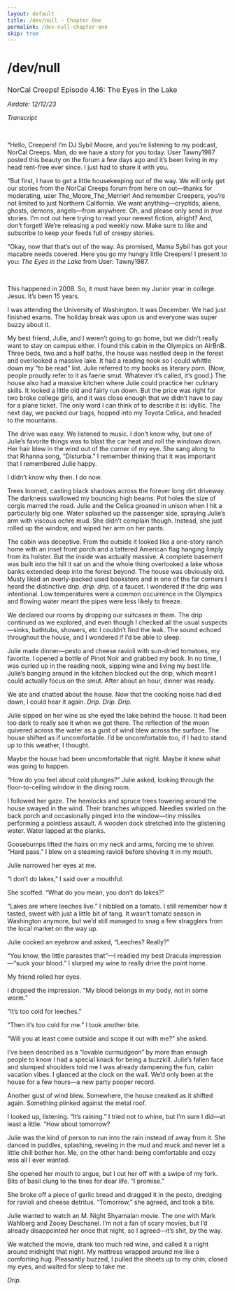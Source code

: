 ```yaml
---
layout: default
title: /dev/null - Chapter One
permalink: /dev-null-chapter-one
skip: true
---
```


<div class="container chapter">

<h1 class="center">
/dev/null
</h1>
<h3 style="text-indent:0; font-weight:normal; margin-bottom:0;">
NorCal Creeps! Episode 4.16: The Eyes in the Lake 
</h3>

<p style="text-indent:0;margin-bottom:0;">
<i>Airdate: 12/12/23</i>
</p>

<p style="text-indent:0;">
<i>Transcript</i>
</p>

<br/>

<p class="monospace">
“Hello, Creepers! I’m DJ Sybil Moore, and you’re listening to my podcast, NorCal Creeps. Man, do we have a story for you today. User Tawny1987 posted this beauty on the forum a few days ago and it’s been living in my head rent-free ever since. I just had to share it with you. 
</p>

<p class="monospace">
“But first, I have to get a little housekeeping out of the way. We will only get our stories from the NorCal Creeps forum from here on out—thanks for moderating, user The_Moore_The_Merrier! And remember Creepers, you’re not limited to just Northern California. We want anything—cryptids, aliens, ghosts, demons, angels—from anywhere. Oh, and please only send in <i>true</i> stories. I’m not out here trying to read your newest fiction, alright? And, don’t forget! We’re releasing a pod weekly now. Make sure to like and subscribe to keep your feeds full of creepy stories. 
</p>

<p class="monospace">
“Okay, now that that’s out of the way. As promised, Mama Sybil has got your macabre needs covered. Here you go my hungry little Creepers! I present to you: <i>The Eyes in the Lake</i> from User: Tawny1987.
</p>

<br/>

<p>
This happened in 2008. So, it must have been my Junior year in college. Jesus. It’s been 15 years.
</p>

<p>
I was attending the University of Washington. It was December. We had just finished exams. The holiday break was upon us and everyone was super buzzy about it.
</p>

<p>
My best friend, Julie, and I weren’t going to go home, but we didn’t really want to stay on campus either. I found this cabin in the Olympics on AirBnB. Three beds, two and a half baths, the house was nestled deep in the forest and overlooked a massive lake. It had a reading nook so I could whittle down my “to be read” list. Julie referred to my books as literary porn. (Now, people proudly refer to it as faerie smut. Whatever it’s called, it’s good.) The house also had a massive kitchen where Julie could practice her culinary skills. It looked a little old and fairly run down. But the price was right for two broke college girls, and it was close enough that we didn’t have to pay for a plane ticket. The only word I can think of to describe it is: idyllic. The next day, we packed our bags, hopped into my Toyota Celica, and headed to the mountains. 
</p>

<p>
The drive was easy. We listened to music. I don’t know why, but one of Julie’s favorite things was to blast the car heat and roll the windows down. Her hair blew in the wind out of the corner of my eye. She sang along to that Rihanna song, “Disturbia.” I remember thinking that it was important that I remembered Julie happy. 
</p>

<p>
I didn’t know why then. I do now.
</p>

<p>
Trees loomed, casting black shadows across the forever long dirt driveway. The darkness swallowed my bouncing high beams. Pot holes the size of corgis marred the road. Julie and the Celica groaned in unison when I hit a particularly big one. Water splashed up the passenger side, spraying Julie’s arm with viscous ochre mud. She didn’t complain though. Instead, she just rolled up the window, and wiped her arm on her pants. 
</p>

<p>
The cabin was deceptive. From the outside it looked like a one-story ranch home with an inset front porch and a tattered American flag hanging limply from its holster. But the inside was actually massive. A complete basement was built into the hill it sat on and the whole thing overlooked a lake whose banks extended deep into the forest beyond. The house was obviously old. Musty liked an overly-packed used bookstore and in one of the far corners I heard the distinctive <i>drip. drip. drip.</i> of a faucet. I wondered if the drip was intentional. Low temperatures were a common occurrence in the Olympics and flowing water meant the pipes were less likely to freeze. 
</p>

<p>
We declared our rooms by dropping our suitcases in them. The drip continued as we explored, and even though I checked all the usual suspects—sinks, bathtubs, showers, etc I couldn’t find the leak. The sound echoed throughout the house, and I wondered if I’d be able to sleep. 
</p>

<p>
Julie made dinner—pesto and cheese ravioli with sun-dried tomatoes, my favorite. I opened a bottle of Pinot Noir and grabbed my book. In no time, I was curled up in the reading nook, sipping wine and living my best life. Julie’s banging around in the kitchen blocked out the drip, which meant I could actually focus on the smut. After about an hour, dinner was ready.
</p>

<p>
We ate and chatted about the house. Now that the cooking noise had died down, I could hear it again. <i>Drip. Drip. Drip.</i>
</p>

<p>
Julie sipped on her wine as she eyed the lake behind the house. It had been too dark to really see it when we got there. The reflection of the moon quivered across the water as a gust of wind blew across the surface. The house shifted as if uncomfortable. I’d be uncomfortable too, if I had to stand up to this weather, I thought. 
</p>

<p>
Maybe the house had been uncomfortable that night. Maybe it knew what was going to happen. 
</p>

<p>
“How do you feel about cold plunges?” Julie asked, looking through the floor-to-ceiling window in the dining room. 
</p>

<p>
I followed her gaze. The hemlocks and spruce trees towering around the house swayed in the wind. Their branches whipped. Needles swirled on the back porch and occasionally pinged into the window—tiny missiles performing a pointless assault. A wooden dock stretched into the glistening water. Water lapped at the planks. 
</p>

<p>
Goosebumps lifted the hairs on my neck and arms, forcing me to shiver. “Hard pass.” I blew on a steaming ravioli before shoving it in my mouth. 
</p>

<p>
Julie narrowed her eyes at me. 
</p>

<p>
“I don’t do lakes,” I said over a mouthful. 
</p>

<p>
She scoffed. “What do you mean, you don’t do lakes?”
</p>

<p>
“Lakes are where leeches live.” I nibbled on a tomato. I still remember how it tasted, sweet with just a little bit of tang. It wasn’t tomato season in Washington anymore, but we’d still managed to snag a few stragglers from the local market on the way up.
</p>

<p>
Julie cocked an eyebrow and asked, “Leeches? Really?” 
</p>

<p>
“You know, the little parasites that”—I readied my best Dracula impression—“suck your blood.” I slurped my wine to really drive the point home.
</p>

<p>
My friend rolled her eyes. 
</p>

<p>
I dropped the impression. “My blood belongs in <i>my</i> body, not in some worm.”
</p>

<p>
“It’s too cold for leeches.”
</p>

<p>
“Then it’s too cold for me.” I took another bite. 
</p>

<p>
“Will you at least come outside and scope it out with me?” she asked.
</p>

<p>
I’ve been described as a “lovable curmudgeon” by more than enough people to know I had a special knack for being a buzzkill. Julie’s fallen face and slumped shoulders told me I was already dampening the fun, cabin vacation vibes. I glanced at the clock on the wall. We’d only been at the house for a few hours—a new party pooper record. 
</p>

<p>
Another gust of wind blew. Somewhere, the house creaked as it shifted again. Something plinked against the metal roof. 
</p>

<p>
I looked up, listening. “It’s raining.” I tried not to whine, but I’m sure I did—at least a little. “How about tomorrow? 
</p>

<p>
Julie was the kind of person to run into the rain instead of away from it. She danced in puddles, splashing, reveling in the mud and muck and never let a little chill bother her. Me, on the other hand: being comfortable and cozy was all I ever wanted. 
</p>

<p>
She opened her mouth to argue, but I cut her off with a swipe of my fork. Bits of basil clung to the tines for dear life. “I promise.” 
</p>

<p>
She broke off a piece of garlic bread and dragged it in the pesto, dredging for ravioli and cheese detritus. “Tomorrow,” she agreed, and took a bite.
</p>

<p>
Julie wanted to watch an M. Night Shyamalan movie. The one with Mark Wahlberg and Zooey Deschanel. I’m not a fan of scary movies, but I’d already disappointed her once that night, so I agreed—it’s shit, by the way. 
</p>

<p>
We watched the movie, drank too much red wine, and called it a night around midnight that night. My mattress wrapped around me like a comforting hug. Pleasantly buzzed, I pulled the sheets up to my chin, closed my eyes, and waited for sleep to take me. 
</p>

<p>
<i>Drip.</i>
</p>

</div>
